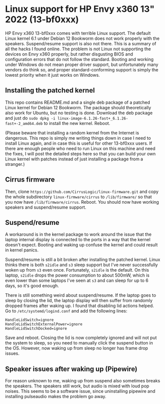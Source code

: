 Linux support for HP Envy x360 13" 2022 (13-bf0xxx)
===================================================

HP Envy x360 13-bf0xxx comes with terrible Linux support.
The default Linux kernel 6.1 under Debian 12 Bookworm does not work properly with the speakers.
Suspend/resume support is also not there.
This is a summary of all the hacks I found online.
The problem is not Linux not supporting the devices on Envy x360 properly, but rather disgusting BIOS and configuration errors that do not follow the standard.
Booting and working under Windows do not mean proper driver support, but unfortunately many vendors do think so, and proper standard-conforming support is simply the lowest priority when it just works on Windows.

Installing the patched kernel
-----------------------------

This repo contains README.md and a single deb package of a patched Linux kernel for Debian 12 Bookworm.
The package should theoretically also work for Ubuntu, but no testing is done.
Download the deb package and just do `sudo dpkg -i linux-image-6.1.26-fast+_6.1.26-fast+-2_amd64.deb` to install the new kernel.
Reboot.

(Please beware that installing a random kernel from the Internet is dangerous.
This repo is simply me writing things down in case I need to install Linux again, and in case this is useful for other 13-bf0xxx users.
If there are enough people who need to run Linux on this machine and need the fixes, I will post the detailed steps here so that you can build your own Linux kernel with patches instead of just installing a package from a stranger.)

Cirrus firmware
---------------

Then, clone `https://github.com/CirrusLogic/linux-firmware.git` and copy the whole subdirectory `linux-firmware/cirrus` to `/lib/firmware/` so that you now have `/lib/firmware/cirrus`.
Reboot.
You should now have working speakers and suspend/resume support.

Suspend/resume
--------------

A workaround is in the kernel package to work around the issue that the laptop internal display is connected to the ports in a way that the kernel doesn't expect.
Booting and waking up confuse the kernel and could result in kernel panics.

Suspend/resume is still a bit broken after installing the patched kernel.
Linux thinks there is both `s2idle` and `s3` sleep support but I've never successfully woken up from `s3` even once.
Fortunately, `s2idle` is the default.
On this laptop, `s2idle` drops the power consumption to about 500mW, which is even lower than some laptops I've seen at `s3` and can sleep for up to 6 days, so it's good enough.

There is still something weird about suspend/resume.
If the laptop goes to sleep by closing the lid, the laptop display will then suffer from randomly dropped frames after waking up.
I found that disabling lid actions helped.
Go to `/etc/systemd/logind.conf` and add the following lines:

```
HandleLidSwitch=ignore
HandleLidSwitchExternalPower=ignore
HandleLidSwitchDocked=ignore
```

Save and reboot.
Closing the lid is now completely ignored and will not put the system to sleep, so you need to manually click the suspend button in the OS.
However, now waking up from sleep no longer has frame drop issues.

Speaker issues after waking up (Pipewire)
-----------------------------------------

For reason unknown to me, waking up from suspend also sometimes breaks the speakers.
The speakers still work, but audio is mixed with loud pop noises.
This seems to be a software issue, since uninstalling pipewire and installing pulseaudio makes the problem go away.
